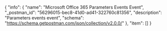 {
  "info": {
    "name": "Microsoft Office 365 Parameters Events Event",
    "_postman_id": "56296015-bec8-41d0-ad41-322760c81356",
    "description": "Parameters events event",
    "schema": "https://schema.getpostman.com/json/collection/v2.0.0/"
  },
  "item": []
}